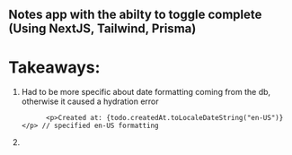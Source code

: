 ## Notes app with the abilty to toggle complete (Using NextJS, Tailwind, Prisma) 

# Takeaways: 

1. Had to be more specific about date formatting coming from the db, otherwise it caused a hydration error

   ```
         <p>Created at: {todo.createdAt.toLocaleDateString("en-US")}</p> // specified en-US formatting
   ```

2. 
